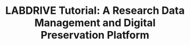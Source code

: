 ---
abstract: null
creators:
- Martinez, Antonio Guillermo
date: null
document_url: https://az659834.vo.msecnd.net/eventsairwesteuprod/production-inconference-public/b2a1b6eacdfc4f8f8509714fccd1aad3
grand_parent: iPRES
institutions:
- LIBNOVA
keywords:
- research data management
- digital preservation<br />
landing_page_url: null
language: eng
layout: publication
license: CC-BY 4.0 International
notes_url: null
parent: iPRES 2022
publication_type: unknown
size: null
slides_url: null
source_name: iPRES
stream_url: null
title: "LABDRIVE Tutorial:\r\nA Research Data Management and Digital Preservation
  Platform"
year: 2022
---